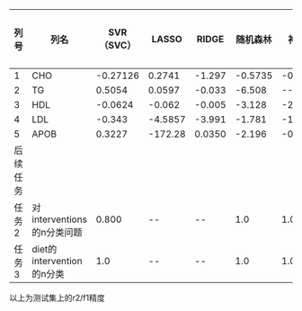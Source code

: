 | 列号     | 列名                         | SVR（SVC） | LASSO | RIDGE | 随机森林 | 神经网络 | 逻辑回归 |
| :------- | ---------------------------- | ------------ | -------- | -------------- | ---------- | ---------- | ---------- |
| 1        | CHO                          | -0.27126 | 0.2741 |  -1.297 | -0.5735 | -0.697550 | -- |
| 2        | TG                           | 0.5054     | 0.0597  | -0.033 | -6.508   | --6.508 | -- |
| 3        | HDL                          | -0.0624    | -0.062  | -0.005 | -3.128   | -2.091    | --       |
| 4        | LDL                          | -0.343     | -4.5857 | -3.991   | -1.781   | -1.046519 | -- |
| 5        | APOB                         | 0.3227     | -172.28 | 0.0350  | -2.196   | -0.328241 | -- |
| 后续任务 |                              |              |          |                |            |            |            |
| 任务2    | 对interventions的n分类问题 | 0.800      | -- | --           |     1.0       | 1.0       |     0.9    |
| 任务3    | diet的intervention 的n分类   | 1.0        | -- | --     | 1.0     | 1.0     | 1.0     |

以上为测试集上的r2/f1精度

